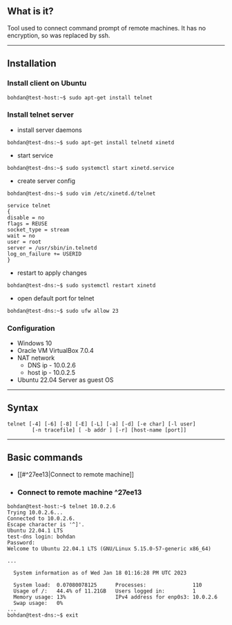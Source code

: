 ## What is it?

Tool used to connect command prompt of remote machines. It has no encryption, so was replaced by ssh.

***
## Installation

### Install client on Ubuntu 
```
bohdan@test-host:~$ sudo apt-get install telnet
```

### Install telnet server 
- install server daemons
```
bohdan@test-dns:~$ sudo apt-get install telnetd xinetd
```
- start service
```
bohdan@test-dns:~$ sudo systemctl start xinetd.service
```
- create server config
```
bohdan@test-dns:~$ sudo vim /etc/xinetd.d/telnet

service telnet
{
disable = no
flags = REUSE
socket_type = stream
wait = no
user = root
server = /usr/sbin/in.telnetd
log_on_failure += USERID
}
```
- restart to apply changes
```
bohdan@test-dns:~$ sudo systemctl restart xinetd
```
- open default port for telnet
```
bohdan@test-dns:~$ sudo ufw allow 23
```

### Configuration
- Windows 10
- Oracle VM VirtualBox 7.0.4
- NAT network
	- DNS ip    - 10.0.2.6
	- host ip   - 10.0.2.5
- Ubuntu 22.04 Server as guest OS

***
## Syntax

```
telnet [-4] [-6] [-8] [-E] [-L] [-a] [-d] [-e char] [-l user]
        [-n tracefile] [ -b addr ] [-r] [host-name [port]]
```

***
## Basic commands

- [[#^27ee13|Connect to remote machine]]

- ### Connect to remote machine ^27ee13
```
bohdan@test-host:~$ telnet 10.0.2.6
Trying 10.0.2.6...
Connected to 10.0.2.6.
Escape character is '^]'.
Ubuntu 22.04.1 LTS
test-dns login: bohdan
Password:
Welcome to Ubuntu 22.04.1 LTS (GNU/Linux 5.15.0-57-generic x86_64)

...

  System information as of Wed Jan 18 01:16:28 PM UTC 2023

  System load:  0.07080078125      Processes:               110
  Usage of /:   44.4% of 11.21GB   Users logged in:         1
  Memory usage: 13%                IPv4 address for enp0s3: 10.0.2.6
  Swap usage:   0%
...
bohdan@test-dns:~$ exit
```

